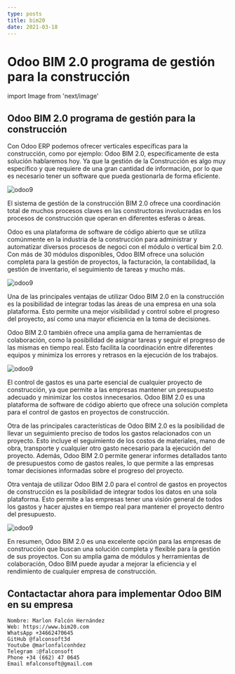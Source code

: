 ```yaml
---
type: posts
title: bim20
date: 2021-03-18
---
```


# Odoo BIM 2.0 programa de gestión para la construcción

import Image from 'next/image'


## Odoo BIM 2.0 programa de gestión para la construcción

Con Odoo ERP podemos ofrecer verticales específicas para la construcción, como por ejemplo: Odoo BIM 2.0, especificamente de esta solución hablaremos hoy. Ya que la gestión de la Construcción es algo muy especifico y que requiere de una gran cantidad de información, por lo que es necesario tener un software que pueda gestionarla de forma eficiente.

<Image
  src="/images/bim20/odoo-bim20.png"
  alt="odoo9"
  width={1496}
  height={836}
  priority
  className="next-image"
/>

El sistema de gestión de la construcción BIM 2.0 ofrece una coordinación total de muchos procesos claves en las constructoras involucradas en los procesos de construcción que operan en diferentes esferas o áreas.

Odoo es una plataforma de software de código abierto que se utiliza comúnmente en la industria de la construcción para administrar y automatizar diversos procesos de negoci con el módulo o vertical bim 2.0. Con más de 30 módulos disponibles, Odoo BIM ofrece una solución completa para la gestión de proyectos, la facturación, la contabilidad, la gestión de inventario, el seguimiento de tareas y mucho más.

<Image
  src="/images/bim20/odoo-bim20-2.png"
  alt="odoo9"
  width={1496}
  height={836}
  priority
  className="next-image"
/>

Una de las principales ventajas de utilizar Odoo BIM 2.0 en la construcción es la posibilidad de integrar todas las áreas de una empresa en una sola plataforma. Esto permite una mejor visibilidad y control sobre el progreso del proyecto, así como una mayor eficiencia en la toma de decisiones.

Odoo BIM 2.0 también ofrece una amplia gama de herramientas de colaboración, como la posibilidad de asignar tareas y seguir el progreso de las mismas en tiempo real. Esto facilita la coordinación entre diferentes equipos y minimiza los errores y retrasos en la ejecución de los trabajos.

<Image
  src="/images/bim20/odoo-bim20-3.png"
  alt="odoo9"
  width={1524}
  height={351}
  priority
  className="next-image"
/>

El control de gastos es una parte esencial de cualquier proyecto de construcción, ya que permite a las empresas mantener un presupuesto adecuado y minimizar los costos innecesarios. Odoo BIM 2.0 es una plataforma de software de código abierto que ofrece una solución completa para el control de gastos en proyectos de construcción.

Otra de las principales características de Odoo BIM 2.0 es la posibilidad de llevar un seguimiento preciso de todos los gastos relacionados con un proyecto. Esto incluye el seguimiento de los costos de materiales, mano de obra, transporte y cualquier otro gasto necesario para la ejecución del proyecto. Además, Odoo BIM 2.0 permite generar informes detallados tanto de presupuestos como de gastos reales, lo que permite a las empresas tomar decisiones informadas sobre el progreso del proyecto.

Otra ventaja de utilizar Odoo BIM 2.0 para el control de gastos en proyectos de construcción es la posibilidad de integrar todos los datos en una sola plataforma. Esto permite a las empresas tener una visión general de todos los gastos y hacer ajustes en tiempo real para mantener el proyecto dentro del presupuesto.


<Image
  src="/images/bim20/odoo-bim20-4.png"
  alt="odoo9"
  width={1496}
  height={836}
  priority
  className="next-image"
/>

En resumen, Odoo BIM 2.0 es una excelente opción para las empresas de construcción que buscan una solución completa y flexible para la gestión de sus proyectos. Con su amplia gama de módulos y herramientas de colaboración, Odoo BIM puede ayudar a mejorar la eficiencia y el rendimiento de cualquier empresa de construcción.

## Contactactar ahora para implementar Odoo BIM en su empresa
```
Nombre: Marlon Falcón Hernández
Web: https://www.bim20.com
WhatsApp +34662470645
GitHub @falconsoft3d
Youtube @marlonfalconhdez
Telegram :@falconsoft
Phone +34 (662) 47 0645
Email mfalconsoft@gmail.com
```